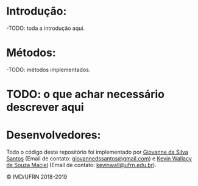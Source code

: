 # Introdução: #

-TODO: toda a introdução aqui.

# Métodos: #

-TODO: métodos implementados.

# TODO: o que achar necessário descrever aqui #

# Desenvolvedores: #

Todo o código deste repositório foi implementado por [Giovanne da Silva Santos](https://github.com/GSDante) (Email de contato: <giovannedssantos@gmail.com>) e [Kevin Wallacy de Souza Maciel](https://github.com/kevinwall) (Email de contato: <kevinwall@ufrn.edu.br>).

&copy; IMD/UFRN 2018-2019

